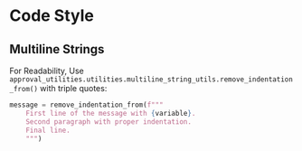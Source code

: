 # Code Style

## Multiline Strings

For Readability, Use `approval_utilities.utilities.multiline_string_utils.remove_indentation_from()` with triple quotes:

```python
message = remove_indentation_from(f"""
    First line of the message with {variable}.
    Second paragraph with proper indentation.
    Final line.
    """)
```
